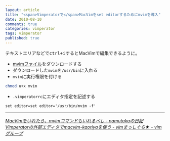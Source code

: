 ```yaml
---
layout: article
title: "<span>Vimperatorで</span>MacVimをset editorするためにmvimを導入"
date: 2010-08-10
comments: true
categories: vimperator
tags: vimperator
published: true
---
```


テキストエリアなどで<kbd>ctrl+i</kbd>するとMacVimで編集できるように。

- [mvimファイル](http://repo.or.cz/w/MacVim/KaoriYa.git/blob_plain/HEAD:/src/MacVim/mvim)をダウンロードする
- ダウンロードした`mvim`を`/usr/bin`に入れる
- `mvim`に実行権限を付ける

~~~ sh
chmod u+x mvim
~~~

- `.vimperatorrc`にエディタ指定を記述する

~~~ vim
set editor=set editor='/usr/bin/mvim -f'
~~~

* * *

<cite>[MacVimをいれたら、mvimコマンドもいれるべし - namutakaの日記](http://d.hatena.ne.jp/namutaka/20100419/1271694518)</cite>
<cite>[Vimperatorの外部エディタでmacvim-kaoriyaを使う - vimまっしぐら★ - vimグループ](http://vim.g.hatena.ne.jp/tokorom/20090728/1248807395)</cite>
